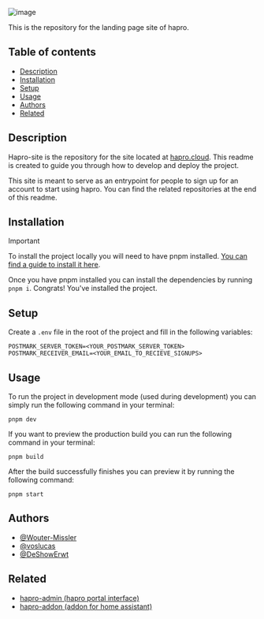 ![image](https://github.com/user-attachments/assets/50435af7-2da9-4b79-800d-5b90a8f3930c)

This is the repository for the landing page site of hapro. 

## Table of contents

- [Description](#description)
- [Installation](#installation)
- [Setup](#setup)
- [Usage](#usage)
- [Authors](#authors)
- [Related](#related)

## Description

Hapro-site is the repository for the site located at [hapro.cloud](https://hapro.cloud). This readme is created to guide you through how to develop and deploy the project.

This site is meant to serve as an entrypoint for people to sign up for an account to start using hapro. You can find the related repositories at the end of this readme.

## Installation

> [!important]
> To install the project locally you will need to have pnpm installed. [You can find a guide to install it here](https://pnpm.io/installation).

Once you have pnpm installed you can install the dependencies by running ``pnpm i``. Congrats! You've installed the project.

## Setup

Create a ``.env`` file in the root of the project and fill in the following variables:
```env
POSTMARK_SERVER_TOKEN=<YOUR_POSTMARK_SERVER_TOKEN>
POSTMARK_RECEIVER_EMAIL=<YOUR_EMAIL_TO_RECIEVE_SIGNUPS>
```

## Usage

To run the project in development mode (used during development) you can simply run the following command in your terminal:
```shell
pnpm dev
```

If you want to preview the production build you can run the following command in your terminal:
```shell
pnpm build
```

After the build successfully finishes you can preview it by running the following command:
```shell
pnpm start
```

## Authors

- [@Wouter-Missler](https://www.github.com/Wouter-Missler)
- [@voslucas](https://www.github.com/vosLucas)
- [@DeShowErwt](https://github.com/DeShowErwt)

## Related

- [hapro-admin (hapro portal interface)](https://github.com/bitfox-git/hapro-admin)
- [hapro-addon (addon for home assistant)](https://github.com/bitfox-git/hapro-addon)
